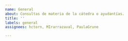 ```yaml
---
name: General
about: Consultas de materia de la cátedra o ayudantías.
title: ''
labels: general
assignees: hctorn, MIrarrazaval, PaulaGrune

---
```



